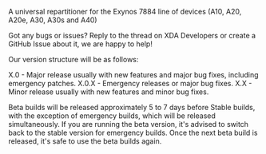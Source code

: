 A universal repartitioner for the Exynos 7884 line of devices (A10, A20, A20e, A30, A30s and A40)

Got any bugs or issues? Reply to the thread on XDA Developers or create a GitHub Issue about it, we are happy to help!


Our version structure will be as follows:

X.0 - Major release usually with new features and major bug fixes, including emergency patches.
X.0.X - Emergency releases or major bug fixes.
X.X - Minor release usually with new features and minor bug fixes.


Beta builds will be released approximately 5 to 7 days before Stable builds, with the exception of emergency builds, which will be released simultaneously. If you are running the beta version, it's advised to switch back to the stable version for emergency builds. Once the next beta build is released, it's safe to use the beta builds again.


